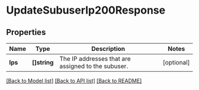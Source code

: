 # UpdateSubuserIp200Response

## Properties

Name | Type | Description | Notes
------------ | ------------- | ------------- | -------------
**Ips** | **[]string** | The IP addresses that are assigned to the subuser. |[optional] 

[[Back to Model list]](../README.md#documentation-for-models) [[Back to API list]](../README.md#documentation-for-api-endpoints) [[Back to README]](../README.md)


